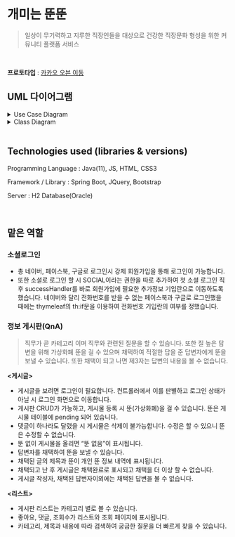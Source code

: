 # 개미는 뚠뚠


> 일상이 무기력하고 지루한 직장인들을 대상으로 건강한 직장문화 형성을 위한 커뮤니티 플랫폼 서비스 

<br>

**프로토타입** : [카카오 오븐 이동](https://ovenapp.io/view/NKAy5eNMdLwLmpZ5BZ8s01KNhjtVcovU/)

## UML 다이어그램
<details>
<summary>Use Case Diagram</summary>
<div markdown="1">       
<img width="900" alt="image" src="https://user-images.githubusercontent.com/86641773/148582686-7a7b830d-a50b-4a3c-9b99-747c0c015283.png">
</div>
</details>

<details>
<summary>Class Diagram</summary>
<div markdown="1">       
</div>
</details>


<br>

## Technologies used (libraries & versions)
Programming Language : Java(11), JS, HTML, CSS3

Framework / Library : Spring Boot, JQuery, Bootstrap

Server : H2 Database(Oracle)

<br>

## 맡은 역할 
### 소셜로그인
- 총 네이버, 페이스북, 구글로 로그인시 강제 회원가입을 통해 로그인이 가능합니다.
- 또한 소셜로 로그인 할 시 SOCIAL이라는 권한을 따로 추가하여 첫 소셜 로그인 직후 successHandler를 바로 회원가입에 필요한 추가정보 기입란으로 이동하도록 했습니다. 네이버와 달리 전화번호를 받을 수 없는 페이스북과 구글로 로그인했을 때에는 thymeleaf의 th:if문을 이용하여 전화번호 기입란의 여부를 정했습니다. 

### 정보 게시판(QnA)
> 직무가 곧 카테고리 이며 직무와 관련된 질문을 할 수 있습니다. 또한 질 높은 답변을 위해 가상화폐 뚠을 걸 수 있으며 채택하여 적절한 답을 준 답변자에게 뚠을 보낼 수 있습니다. 또한 채택이 되고 나면 제3자는 답변의 내용을 볼 수 없습니다. 

**<게시글>**
- 게시글을 보려면 로그인이 필요합니다. 컨트롤러에서 이를 판별하고 로그인 상태가 아닐 시 로그인 화면으로 이동합니다.
- 게시판 CRUD가 가능하고, 게시물 등록 시 뚠(가상화폐)을 걸 수 있습니다. 뚠은 게시물 테이블에 pending 되어 있습니다.
- 댓글이 하나라도 달렸을 시 게시물은 삭제이 불가능합니다. 수정은 할 수 있으니 뚠은 수정할 수 없습니다.
- 뚠 없이 게시물을 올리면 “뚠 없음”이 표시됩니다.
- 답변자를 채택하여 뚠을 보낼 수 있습니다. 
- 채택된 글의 제목과 뚠이 개인 뚠 정보 내역에 표시됩니다.
- 채택되고 난 후 게시글은 채택완료로 표시되고 채택을 더 이상 할 수 없습니다.
- 게시글 작성자, 채택된 답변자이외에는 채택된 답변을 볼 수 없습니다. 

**<리스트>**
- 게시판 리스트는 카테고리 별로 볼 수 있습니다. 
- 좋아요, 댓글, 조회수가 리스트와 조회 페이지에 표시됩니다.
- 카테고리, 제목과 내용에 따라 검색하여 궁금한 질문을 더 빠르게 찾을 수 있습니다. 



​
